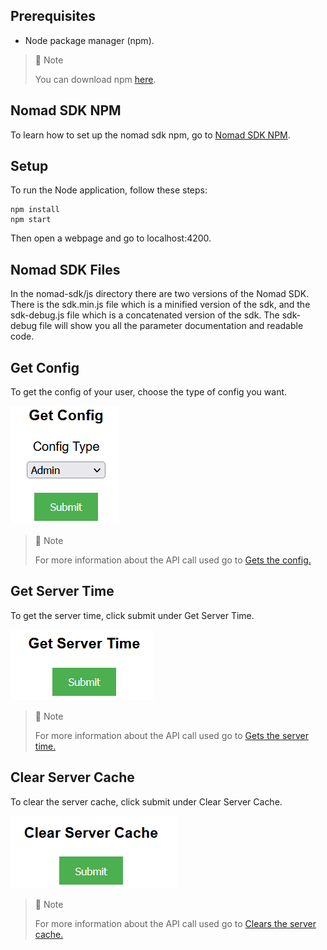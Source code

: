 ## Prerequisites

- Node package manager (npm).

> 📘 Note
> 
> You can download npm [here](https://nodejs.org/en/download).

## Nomad SDK NPM

To learn how to set up the nomad sdk npm, go to [Nomad SDK NPM](doc:nomad-sdk).

## Setup

To run the Node application, follow these steps:
```
npm install
npm start
```

Then open a webpage and go to localhost:4200.

## Nomad SDK Files

In the nomad-sdk/js directory there are two versions of the Nomad SDK. There is the sdk.min.js file which is a minified version of the sdk, and the sdk-debug.js file which is a concatenated version of the sdk. The sdk-debug file will show you all the parameter documentation and readable code.

## Get Config

To get the config of your user, choose the type of config you want.

![](images/get-config.png)

> 📘 Note
> 
> For more information about the API call used go to [Gets the config.](ref:getconfig)

## Get Server Time

To get the server time, click submit under Get Server Time.

![](images/get-server-time.png)

> 📘 Note
> 
> For more information about the API call used go to [Gets the server time.](ref:getservertime-1)

## Clear Server Cache

To clear the server cache, click submit under Clear Server Cache.

![](images/clear-server-cache.png)

> 📘 Note
> 
> For more information about the API call used go to [Clears the server cache.](ref:clearservercache)